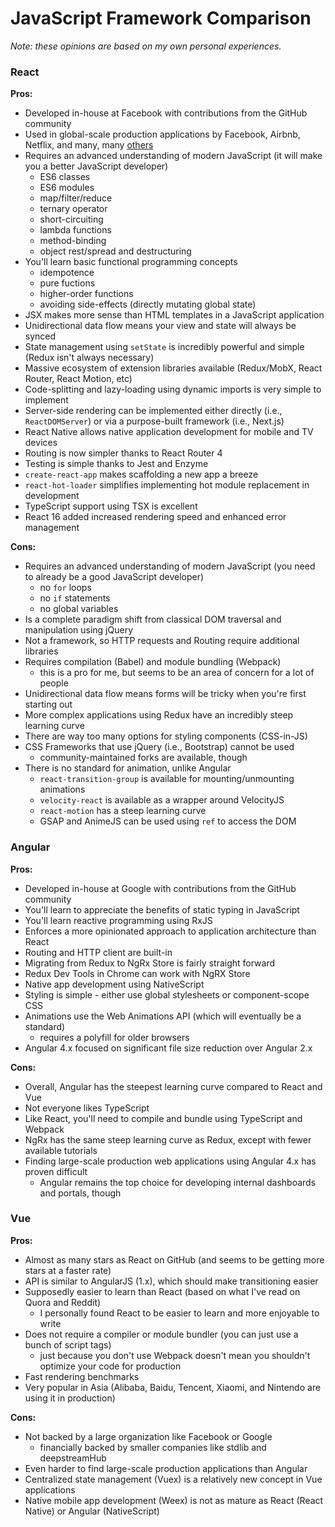 # JavaScript Framework Comparison

*Note: these opinions are based on my own personal experiences.*


### React

**Pros:**
 * Developed in-house at Facebook with contributions from the GitHub community
 * Used in global-scale production applications by Facebook, Airbnb, Netflix, and many, many [others](https://github.com/facebook/react/wiki/sites-using-react)
 * Requires an advanced understanding of modern JavaScript (it will make you a better JavaScript developer)
   - ES6 classes
   - ES6 modules
   - map/filter/reduce
   - ternary operator
   - short-circuiting
   - lambda functions
   - method-binding
   - object rest/spread and destructuring
 * You'll learn basic functional programming concepts
   - idempotence
   - pure fuctions
   - higher-order functions
   - avoiding side-effects (directly mutating global state)
 * JSX makes more sense than HTML templates in a JavaScript application
 * Unidirectional data flow means your view and state will always be synced
 * State management using `setState` is incredibly powerful and simple (Redux isn't always necessary)
 * Massive ecosystem of extension libraries available (Redux/MobX, React Router, React Motion, etc)
 * Code-splitting and lazy-loading using dynamic imports is very simple to implement
 * Server-side rendering can be implemented either directly (i.e., `ReactDOMServer`) or via a purpose-built framework (i.e., Next.js)
 * React Native allows native application development for mobile and TV devices
 * Routing is now simpler thanks to React Router 4
 * Testing is simple thanks to Jest and Enzyme
 * `create-react-app` makes scaffolding a new app a breeze
 * `react-hot-loader` simplifies implementing hot module replacement in development
 * TypeScript support using TSX is excellent
 * React 16 added increased rendering speed and enhanced error management

**Cons:**
 * Requires an advanced understanding of modern JavaScript (you need to already be a good JavaScript developer)
   - no `for` loops
   - no `if` statements
   - no global variables
 * Is a complete paradigm shift from classical DOM traversal and manipulation using jQuery
 * Not a framework, so HTTP requests and Routing require additional libraries
 * Requires compilation (Babel) and module bundling (Webpack)
   - this is a pro for me, but seems to be an area of concern for a lot of people
 * Unidirectional data flow means forms will be tricky when you're first starting out
 * More complex applications using Redux have an incredibly steep learning curve
 * There are way too many options for styling components (CSS-in-JS)
 * CSS Frameworks that use jQuery (i.e., Bootstrap) cannot be used
   - community-maintained forks are available, though
 * There is no standard for animation, unlike Angular
   - `react-transition-group` is available for mounting/unmounting animations
   - `velocity-react` is available as a wrapper around VelocityJS
   - `react-motion` has a steep learning curve
   - GSAP and AnimeJS can be used using `ref` to access the DOM


### Angular

**Pros:**
 * Developed in-house at Google with contributions from the GitHub community
 * You'll learn to appreciate the benefits of static typing in JavaScript
 * You'll learn reactive programming using RxJS
 * Enforces a more opinionated approach to application architecture than React
 * Routing and HTTP client are built-in
 * Migrating from Redux to NgRx Store is fairly straight forward
 * Redux Dev Tools in Chrome can work with NgRX Store
 * Native app development using NativeScript
 * Styling is simple - either use global stylesheets or component-scope CSS
 * Animations use the Web Animations API (which will eventually be a standard)
   - requires a polyfill for older browsers
 * Angular 4.x focused on significant file size reduction over Angular 2.x

**Cons:**
 * Overall, Angular has the steepest learning curve compared to React and Vue
 * Not everyone likes TypeScript
 * Like React, you'll need to compile and bundle using TypeScript and Webpack
 * NgRx has the same steep learning curve as Redux, except with fewer available tutorials
 * Finding large-scale production web applications using Angular 4.x has proven difficult
   - Angular remains the top choice for developing internal dashboards and portals, though


### Vue

**Pros:**
 * Almost as many stars as React on GitHub (and seems to be getting more stars at a faster rate)
 * API is similar to AngularJS (1.x), which should make transitioning easier
 * Supposedly easier to learn than React (based on what I've read on Quora and Reddit)
   - I personally found React to be easier to learn and more enjoyable to write
 * Does not require a compiler or module bundler (you can just use a bunch of script tags)
   - just because you don't use Webpack doesn't mean you shouldn't optimize your code for production
 * Fast rendering benchmarks
 * Very popular in Asia (Alibaba, Baidu, Tencent, Xiaomi, and Nintendo are using it in production)

**Cons:**
 * Not backed by a large organization like Facebook or Google
   - financially backed by smaller companies like stdlib and deepstreamHub
 * Even harder to find large-scale production applications than Angular
 * Centralized state management (Vuex) is a relatively new concept in Vue applications
 * Native mobile app development (Weex) is not as mature as React (React Native) or Angular (NativeScript)
